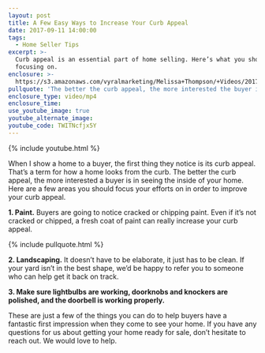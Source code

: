 ```yaml
---
layout: post
title: A Few Easy Ways to Increase Your Curb Appeal
date: 2017-09-11 14:00:00
tags:
  - Home Seller Tips
excerpt: >-
  Curb appeal is an essential part of home selling. Here’s what you should be
  focusing on.
enclosure: >-
  https://s3.amazonaws.com/vyralmarketing/Melissa+Thompson/+Videos/2017/September/Memphis+Real+Estate+Agent-+A+Few+Easy+Ways+to+Increase+Your+Curb+Appeal.mp4
pullquote: 'The better the curb appeal, the more interested the buyer is.'
enclosure_type: video/mp4
enclosure_time:
use_youtube_image: true
youtube_alternate_image:
youtube_code: TWITNcfjx5Y
---
```



{% include youtube.html %}

When I show a home to a buyer, the first thing they notice is its curb appeal. That’s a term for how a home looks from the curb. The better the curb appeal, the more interested a buyer is in seeing the inside of your home. Here are a few areas you should focus your efforts on in order to improve your curb appeal.

**1. Paint.** Buyers are going to notice cracked or chipping paint. Even if it’s not cracked or chipped, a fresh coat of paint can really increase your curb appeal.

{% include pullquote.html %}

**2. Landscaping.** It doesn’t have to be elaborate, it just has to be clean. If your yard isn’t in the best shape, we’d be happy to refer you to someone who can help get it back on track.

**3. Make sure lightbulbs are working, doorknobs and knockers are polished, and the doorbell is working properly.**

These are just a few of the things you can do to help buyers have a fantastic first impression when they come to see your home. If you have any questions for us about getting your home ready for sale, don’t hesitate to reach out. We would love to help.
